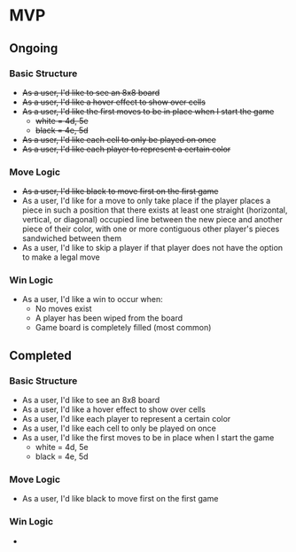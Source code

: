 # MVP

## Ongoing
### Basic Structure
- ~~As a user, I'd like to see an 8x8 board~~
- ~~As a user, I'd like a hover effect to show over cells~~
- ~~As a user, I'd like the first moves to be in place when I start the game~~
	- ~~white = 4d, 5e~~
	- ~~black = 4e, 5d~~
- ~~As a user, I'd like each cell to only be played on once~~
- ~~As a user, I'd like each player to represent a certain color~~


### Move Logic
- ~~As a user, I'd like black to move first on the first game~~
- As a user, I'd like for a move to only take place if the player places a piece in such a position that there exists at least one straight (horizontal, vertical, or diagonal) occupied line between the new piece and another piece of their color, with one or more contiguous other player's pieces sandwiched between them
- As a user, I'd like to skip a player if that player does not have the option to make a legal move

### Win Logic
- As a user, I'd like a win to occur when:
	- No moves exist
	- A player has been wiped from the board
	- Game board is completely filled (most common)


## Completed
### Basic Structure
- As a user, I'd like to see an 8x8 board
- As a user, I'd like a hover effect to show over cells
- As a user, I'd like each player to represent a certain color
- As a user, I'd like each cell to only be played on once
- As a user, I'd like the first moves to be in place when I start the game
	- white = 4d, 5e
	- black = 4e, 5d

### Move Logic
- As a user, I'd like black to move first on the first game
 
### Win Logic
-